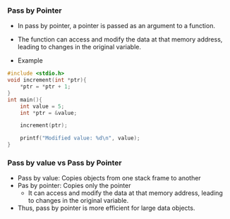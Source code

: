 ### Pass by Pointer

- In pass by pointer, a pointer is passed as an argument to a function.
- The function can access and modify the data at that memory address, leading to changes in the original variable.

- Example

```c
#include <stdio.h>
void increment(int *ptr){
    *ptr = *ptr + 1;
}
int main(){
    int value = 5;
    int *ptr = &value;

    increment(ptr);

    printf("Modified value: %d\n", value);
}
```
### Pass by value vs Pass by Pointer

- Pass by value: Copies objects from one stack frame to another
- Pas by pointer: Copies only the pointer
  - It can access and modify the data at that memory address, leading to changes in the original variable.
- Thus, pass by pointer is more efficient for large data objects.
